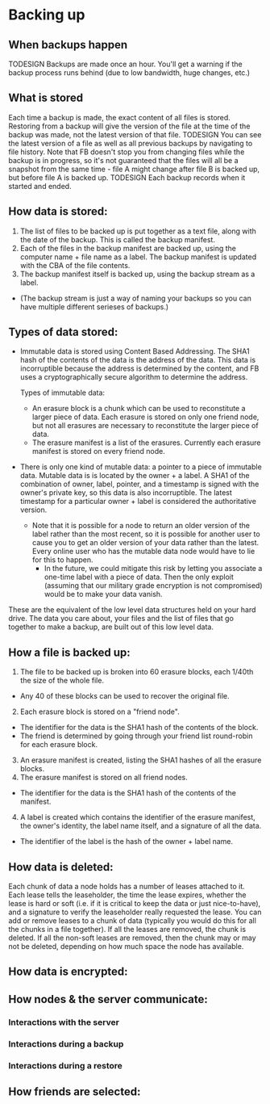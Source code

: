 # Backing up
## When backups happen
TODESIGN Backups are made once an hour. You'll get a warning if the backup process runs behind (due to low bandwidth, huge changes, etc.)

## What is stored
Each time a backup is made, the exact content of all files is stored. Restoring from a backup will give the version of the file at the time of the backup was made, not the latest version of that file. TODESIGN You can see the latest version of a file as well as all previous backups by navigating to file history. Note that FB doesn't stop you from changing files while the backup is in progress, so it's not guaranteed that the files will all be a snapshot from the same time - file A might change after file B is backed up, but before file A is backed up. TODESIGN Each backup records when it started and ended.

## How data is stored:

1) The list of files to be backed up is put together as a text file, along with the date of the backup.  This is called the backup manifest.
2) Each of the files in the backup manifest are backed up, using the computer name + file name as a label. The backup manifest is updated with the CBA of the file contents.
3) The backup manifest itself is backed up, using the backup stream as a label.
  * (The backup stream is just a way of naming your backups so you can have multiple different serieses of backups.)


## Types of data stored:
* Immutable data is stored using Content Based Addressing.  The SHA1 hash of the contents of the data is the address of the data.  This data
  is incorruptible because the address is determined by the content, and FB uses a cryptographically secure algorithm to determine the address.

  Types of immutable data:
  * An erasure block is a chunk which can be used to reconstitute a larger piece of data.  Each erasure is stored on only one friend node, but
    not all erasures are necessary to reconstitute the larger piece of data.
  * The erasure manifest is a list of the erasures.  Currently each erasure manifest is stored on every friend node.

* There is only one kind of mutable data: a pointer to a piece of immutable data.  Mutable data is is located by the owner + a label.  A SHA1
  of the combination of owner, label, pointer, and a timestamp is signed with the owner's private key, so this data is also incorruptible.
  The latest timestamp for a particular owner + label is considered the authoritative version.
  * Note that it is possible for a node to return an older version of the label rather than the most recent, so it is possible for another
    user to cause you to get an older version of your data rather than the latest.  Every online user who has the mutable data node
    would have to lie for this to happen.
    * In the future, we could mitigate this risk by letting you associate a one-time label with a piece of data.  Then the only exploit
      (assuming that our military grade encryption is not compromised) would be to make your data vanish.

These are the equivalent of the low level data structures held on your hard drive.  The data you care about, your files and the list
of files that go together to make a backup, are built out of this low level data.


## How a file is backed up:
1) The file to be backed up is broken into 60 erasure blocks, each 1/40th the size of the whole file.
  * Any 40 of these blocks can be used to recover the original file.
2) Each erasure block is stored on a "friend node".
  * The identifier for the data is the SHA1 hash of the contents of the block.
  * The friend is determined by going through your friend list round-robin for each erasure block.
3) An erasure manifest is created, listing the SHA1 hashes of all the erasure blocks.
4) The erasure manifest is stored on all friend nodes.
  * The identifier for the data is the SHA1 hash of the contents of the manifest.
4) A label is created which contains the identifier of the erasure manifest, the owner's identity, the label name itself, and a signature of all the data.
  *  The identifier of the label is the hash of the owner + label name.


## How data is deleted:
Each chunk of data a node holds has a number of leases attached to it.  Each lease tells the leaseholder, the
time the lease expires, whether the lease is hard or soft (i.e. if it is critical to keep the data or just
nice-to-have), and a signature to verify the leaseholder really requested the lease.  You can add or remove
leases to a chunk of data (typically you would do this for all the chunks in a file together).  If all the
leases are removed, the chunk is deleted.  If all the non-soft leases are removed, then the chunk may
or may not be deleted, depending on how much space the node has available.

## How data is encrypted:

## How nodes & the server communicate:
### Interactions with the server
### Interactions during a backup
### Interactions during a restore

## How friends are selected:

